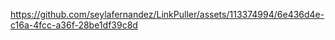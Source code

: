 

https://github.com/seylafernandez/LinkPuller/assets/113374994/6e436d4e-c16a-4fcc-a36f-28be1df39c8d

